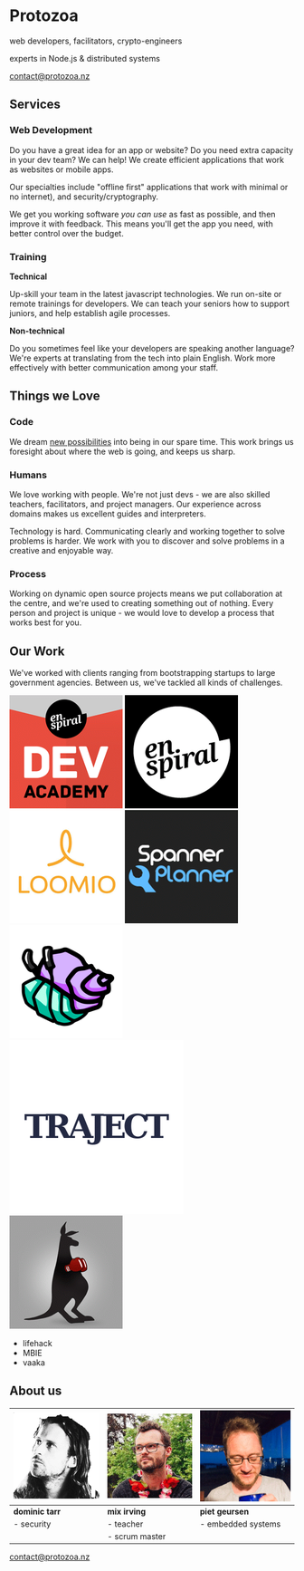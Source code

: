 # Protozoa

<div class='tagline'>

  web developers, facilitators, crypto-engineers

  experts in Node.js & distributed systems

</div>

contact@protozoa.nz


<section>

## Services

### Web Development

Do you have a great idea for an app or website? Do you need extra capacity in your dev team? 
We can help! We create efficient applications that work as websites or mobile apps.

Our specialties include "offline first" applications that work with minimal or no internet), and security/cryptography.

We get you working software _you can use_ as fast as possible, and then improve it with feedback.
This means you'll get the app you need, with better control over the budget.

### Training

**Technical**

Up-skill your team in the latest javascript technologies.
We run on-site or remote trainings for developers.
We can teach your seniors how to support juniors, and help establish agile processes.

**Non-technical**

Do you sometimes feel like your developers are speaking another language?
We're experts at translating from the tech into plain English.
Work more effectively with better communication among your staff.


</section>


<section>

## Things we Love

### Code

We dream [new possibilities](http://www.scuttlebutt.nz) into being in our spare time. This work brings us foresight about where the web is going, and keeps us sharp.


### Humans

We love working with people. We're not just devs - we are also skilled teachers, facilitators, and project managers.
Our experience across domains makes us excellent guides and interpreters.

Technology is hard. Communicating clearly and working together to solve problems is harder. We work with you to discover and solve problems in a creative and enjoyable way.


### Process 

Working on dynamic open source projects means we put collaboration at the centre, and we're used to creating something out of nothing. Every person and project is unique - we would love to develop a process that works best for you.


</section>


<section>

## Our Work

We've worked with clients ranging from bootstrapping startups to large government agencies. Between us, we've tackled all kinds of challenges.


<div class='projects'>

[![](./images/eda.png)](http://www.devacademy.co.nz)
[![](./images/enspiral.png)](http://www.enspiral.com)
[![](./images/loomio.png)](http://www.loomio.org)
[![](./images/spanner_planner.png)](http://www.spannerplanner.com)
[![](./images/ssb.png)](http://www.scuttlebutt.nz)
[![](./images/traject.png)](http://www.traject.nz)
[![](./images/webpunch.png)](http://www.webpunch12.com)

</div>

- lifehack
- MBIE
- vaaka

</section>




<section>

## About us

![](images/dominic.png) | ![](images/mix.png) | ![](images/piet.png)
---|---|---
**dominic tarr** | **mix irving** | **piet geursen**
 - security      | - teacher      | - embedded systems 
                 | - scrum master | 

contact@protozoa.nz

</section>



